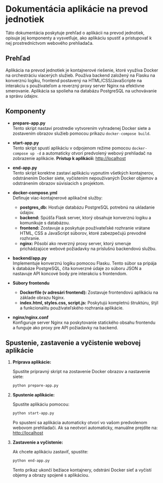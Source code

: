# Dokumentácia aplikácie na prevod jednotiek

Táto dokumentácia poskytuje prehľad o aplikácii na prevod jednotiek, opisuje jej komponenty a vysvetľuje, ako aplikáciu spustiť a pristupovať k nej prostredníctvom webového prehliadača.

## Prehľad

Aplikácia na prevod jednotiek je kontajnerové riešenie, ktoré využíva Docker na orchestráciu viacerých služieb. Používa backend založený na Flasku na konverznú logiku, frontend postavený na HTML/CSS/JavaScripte na interakciu s používateľom a reverzný proxy server Nginx na efektívne smerovanie. Aplikácia sa spolieha na databázu PostgreSQL na uchovávanie a správu údajov.

## Komponenty

- **prepare-app.py**  
  Tento skript nastaví prostredie vytvorením vyhradenej Docker siete a zostavením obrazov služieb pomocou príkazu `docker-compose build`.

- **start-app.py**  
  Tento skript spustí aplikáciu v odpojenom režime pomocou `docker-compose up -d` a automaticky otvorí predvolený webový prehliadač na zobrazenie aplikácie. **Prístup k aplikácii:** [http://localhost](http://localhost)

- **end-app.py**  
  Tento skript korektne zastaví aplikáciu vypnutím všetkých kontajnerov, odstránením Docker siete, vyčistením nepoužívaných Docker objemov a odstránením obrazov súvisiacich s projektom.

- **docker-compose.yml**  
  Definuje viac-kontajnerové aplikačné služby:
  - **postgres_db:** Hosťuje databázu PostgreSQL potrebnú na ukladanie údajov.
  - **backend:** Spúšťa Flask server, ktorý obsahuje konverznú logiku a komunikuje s databázou.
  - **frontend:** Zostavuje a poskytuje používateľské rozhranie vrátane HTML, CSS a JavaScript súborov, ktoré zabezpečujú prevodné rozhranie.
  - **nginx:** Pôsobí ako reverzný proxy server, ktorý smeruje prichádzajúce webové požiadavky na príslušnú backendovú službu.

- **backend/app.py**  
  Implementuje konverznú logiku pomocou Flasku. Tento súbor sa pripája k databáze PostgreSQL, číta konverzné údaje zo súboru JSON a nastavuje API koncové body pre interakciu s frontendom.

- **Súbory frontendu**  
  - **Dockerfile (v adresári frontend):** Zostavuje frontendovú aplikáciu na základe obrazu Nginx.
  - **index.html, styles.css, script.js:** Poskytujú kompletnú štruktúru, štýl a funkcionalitu používateľského rozhrania aplikácie.

- **nginx/nginx.conf**  
  Konfiguruje server Nginx na poskytovanie statického obsahu frontendu a funguje ako proxy pre API požiadavky na backend.

## Spustenie, zastavenie a vyčistenie webovej aplikácie

1. **Príprava aplikácie:**

   Spustite prípravný skript na zostavenie Docker obrazov a nastavenie siete:
   ```bash
   python prepare-app.py
   ```

2. **Spustenie aplikácie:**

   Spustite aplikáciu pomocou:
   ```bash
   python start-app.py
   ```
   Po spustení sa aplikácia automaticky otvorí vo vašom predvolenom webovom prehliadači. Ak sa neotvorí automaticky, manuálne prejdite na: [http://localhost](http://localhost)

3. **Zastavenie a vyčistenie:**

   Ak chcete aplikáciu zastaviť, spustite:
   ```bash
   python end-app.py
   ```
   Tento príkaz ukončí bežiace kontajnery, odstráni Docker sieť a vyčistí objemy a obrazy spojené s aplikáciou.

